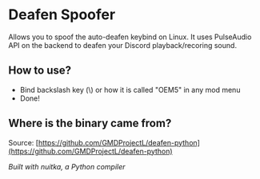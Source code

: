 # Deafen Spoofer

Allows you to spoof the auto-deafen keybind on Linux. It uses PulseAudio API on the backend to deafen your Discord playback/recoring sound.


## How to use?

- Bind backslash key (\\) or how it is called "OEM5" in any mod menu
- Done!


## Where is the binary came from?

Source: [https://github.com/GMDProjectL/deafen-python](https://github.com/GMDProjectL/deafen-python)

*Built with nuitka, a Python compiler*